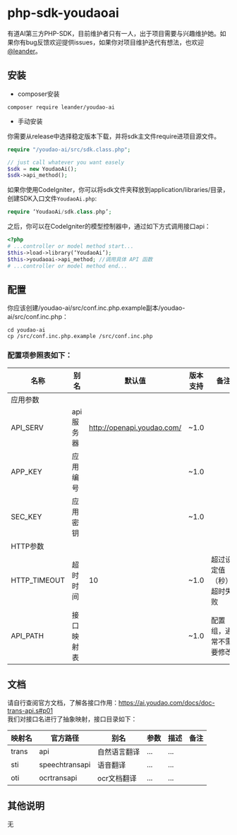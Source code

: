 # php-sdk-youdaoai

有道AI第三方PHP-SDK，目前维护者只有一人，出于项目需要与兴趣维护她。如果你有bug反馈欢迎提供issues，如果你对项目维护迭代有想法，也欢迎[@leander](mailto:leander@tchost.cn)。  

## 安装  

- composer安装  

```cli
composer require leander/youdao-ai
```

- 手动安装  

你需要从release中选择稳定版本下载，并将sdk主文件require进项目源文件。

```php
require "/youdao-ai/src/sdk.class.php";

// just call whatever you want easely
$sdk = new YoudaoAi();
$sdk->api_method();
```  

如果你使用CodeIgniter，你可以将sdk文件夹释放到application/libraries/目录，创建SDK入口文件`YoudaoAi.php`:

```php
require ‘YoudaoAi/sdk.class.php’;
```

之后，你可以在CodeIgniter的模型控制器中，通过如下方式调用接口api：

```php
<?php
# ...controller or model method start...
$this->load->library(‘YoudaoAi’);
$this->youdaoai->api_method; //调用具体 API 函数
# ...controller or model method end...
```

## 配置  

你应该创建/youdao-ai/src/conf.inc.php.example副本/youdao-ai/src/conf.inc.php：

```shell
cd youdao-ai
cp /src/conf.inc.php.example /src/conf.inc.php
```

### 配置项参照表如下：  

名称 | 别名 | 默认值 | 版本支持 | 备注  
------ | ------ | ------ | ------ | ------  
应用参数 | | | |  
API_SERV | api服务器 | <http://openapi.youdao.com/> | ~1.0 |  
APP_KEY | 应用编号 | | ~1.0 |  
SEC_KEY | 应用密钥 | | ~1.0 |  
HTTP参数 | | | |  
HTTP_TIMEOUT | 超时时间 | 10 | ~1.0 | 超过设定值（秒），超时失败  
API_PATH | 接口映射表 | | ~1.0 | 配置组，通常不需要修改  

## 文档  

请自行查阅官方文档，了解各接口作用：<https://ai.youdao.com/docs/doc-trans-api.s#p01>  
我们对接口名进行了抽象映射，接口目录如下：  

映射名 | 官方路径 | 别名 | 参数 | 描述 | 备注  
------ | ------ | ------ | ------ | ------ | ------  
trans | api | 自然语言翻译 | ... | ...  
sti | speechtransapi | 语音翻译 | ... | ...  
oti | ocrtransapi | ocr文档翻译 | ... | ...  

## 其他说明  

无